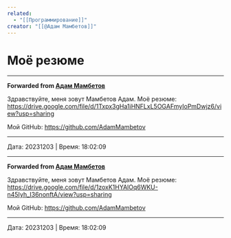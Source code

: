 ```yaml
---
related:
  - "[[Программирование]]"
creator: "[[@Адам Мамбетов]]"
---
```


# Моё резюме


***

**Forwarded from [Адам Мамбетов](https://t.me/Adammambetov)**

Здравствуйте, меня зовут Мамбетов Адам. Моё резюме: https://drive.google.com/file/d/1Txpx3gHa1iHNFLxL5OGAFmyIoPmDwjz6/view?usp=sharing

Мой GitHub: https://github.com/AdamMambetov

---

Дата: 20231203 | Время: 18:02:09


***

**Forwarded from [Адам Мамбетов](https://t.me/Adammambetov)**

Здравствуйте, меня зовут Мамбетов Адам. Моё резюме: https://drive.google.com/file/d/1zoxK1HYAlOq6WKU-n45Iyh_I36nonftA/view?usp=sharing

Мой GitHub: https://github.com/AdamMambetov

---

Дата: 20231203 | Время: 18:02:09